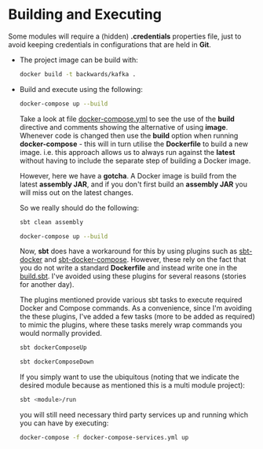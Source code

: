# Building and Executing

Some modules will require a (hidden) **.credentials** properties file, just to avoid keeping credentials in configurations that are held in **Git**.

- The project image can be build with:

  ```bash
  docker build -t backwards/kafka .
  ```
  
- Build and execute using the following:

  ```bash
  docker-compose up --build
  ```
  
  Take a look at file [docker-compose.yml](docker-compose.yml) to see the use of the **build** directive and comments showing the alternative of using **image**.
  Whenever code is changed then use the **build** option when running **docker-compose** - this will in turn utilise the **Dockerfile** to build a new image.
  i.e. this approach allows us to always run against the **latest** without having to include the separate step of building a Docker image.
  
  However, here we have a **gotcha**.
  A Docker image is build from the latest **assembly JAR**, and if you don't first build an **assembly JAR** you will miss out on the latest changes.
  
  So we really should do the following:
  
  ```bash
  sbt clean assembly
  
  docker-compose up --build
  ```
  
  Now, **sbt** does have a workaround for this by using plugins such as [sbt-docker](https://github.com/marcuslonnberg/sbt-docker) and [sbt-docker-compose](https://github.com/Tapad/sbt-docker-compose).
  However, these rely on the fact that you do not write a standard **Dockerfile** and instead write one in the [build.sbt](../build.sbt).
  I've avoided using these plugins for several reasons (stories for another day).
  
  The plugins mentioned provide various sbt tasks to execute required Docker and Compose commands.
  As a convenience, since I'm avoiding the these plugins, I've added a few tasks (more to be added as required) to mimic the plugins, where these tasks merely wrap commands you would normally provided.
  
  ```bash
  sbt dockerComposeUp

  sbt dockerComposeDown
  ```
  
  If you simply want to use the ubiquitous (noting that we indicate the desired module because as mentioned this is a multi module project):
  
  ```bash
  sbt <module>/run
  ```
  
  you will still need necessary third party services up and running which you can have by executing:
  ```bash
  docker-compose -f docker-compose-services.yml up
  ```